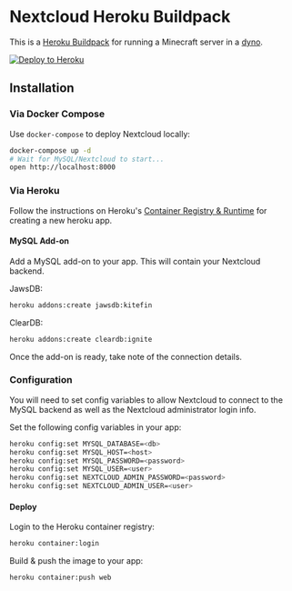# Nextcloud Heroku Buildpack

This is a [Heroku Buildpack](https://devcenter.heroku.com/articles/buildpacks)
for running a Minecraft server in a [dyno](https://devcenter.heroku.com/articles/dynos).

[![Deploy to Heroku](https://www.herokucdn.com/deploy/button.png)](https://heroku.com/deploy)

## Installation

### Via Docker Compose

Use `docker-compose` to deploy Nextcloud locally:

```bash
docker-compose up -d
# Wait for MySQL/Nextcloud to start...
open http://localhost:8000
```

### Via Heroku

Follow the instructions on Heroku's [Container Registry & Runtime](https://devcenter.heroku.com/articles/container-registry-and-runtime) for creating a new heroku app.

#### MySQL Add-on

Add a MySQL add-on to your app. This will contain your Nextcloud backend.

JawsDB:

```bash
heroku addons:create jawsdb:kitefin
```

ClearDB:

```bash
heroku addons:create cleardb:ignite
```

Once the add-on is ready, take note of the connection details.

### Configuration

You will need to set config variables to allow Nextcloud to connect to the MySQL backend as well as the Nextcloud administrator login info.

Set the following config variables in your app:

```bash
heroku config:set MYSQL_DATABASE=<db>
heroku config:set MYSQL_HOST=<host>
heroku config:set MYSQL_PASSWORD=<password>
heroku config:set MYSQL_USER=<user>
heroku config:set NEXTCLOUD_ADMIN_PASSWORD=<password>
heroku config:set NEXTCLOUD_ADMIN_USER=<user>
```

#### Deploy

Login to the Heroku container registry:

```bash
heroku container:login
```

Build & push the image to your app:

```bash
heroku container:push web
```
